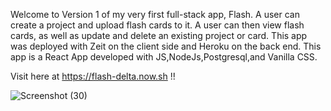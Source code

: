 Welcome to Version 1 of my very first full-stack app, Flash. A user can create a project and upload flash cards to it. A user can then view flash cards, as well as update and delete an existing project or card. This app was deployed with Zeit on the client side and Heroku on the back end. This app is a React App developed with JS,NodeJs,Postgresql,and Vanilla CSS.

Visit here at https://flash-delta.now.sh !!

![Screenshot (30)](https://user-images.githubusercontent.com/59489905/82004274-71cbce00-9630-11ea-88fc-2087b4befd86.png)
